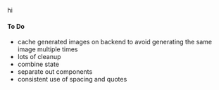 hi

#### To Do
* cache generated images on backend to avoid generating the same image multiple times
* lots of cleanup
* combine state
* separate out components
* consistent use of spacing and quotes
